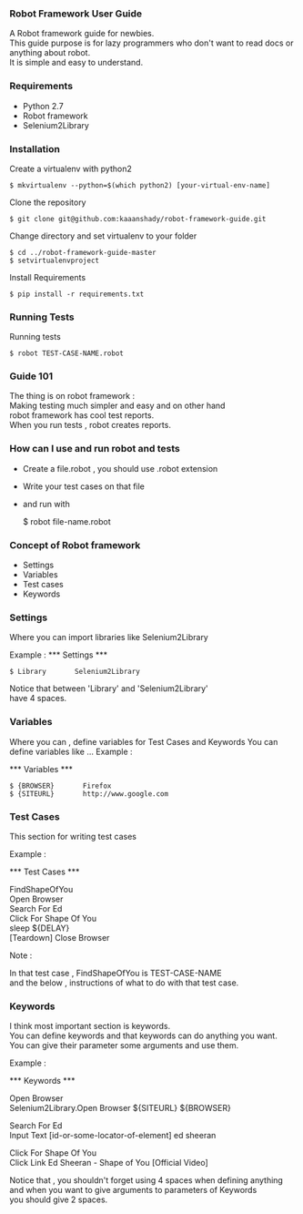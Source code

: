 ### Robot Framework User Guide

A Robot framework guide for newbies.  
This guide purpose is for lazy programmers who
don't want to read docs or anything about robot.  
It is simple and easy to understand.


### Requirements

* Python 2.7
* Robot framework
* Selenium2Library


### Installation

Create a virtualenv with python2

    $ mkvirtualenv --python=$(which python2) [your-virtual-env-name]

Clone the repository

    $ git clone git@github.com:kaaanshady/robot-framework-guide.git

Change directory and set virtualenv to your folder

    $ cd ../robot-framework-guide-master
    $ setvirtualenvproject

Install Requirements

    $ pip install -r requirements.txt


### Running Tests

Running tests

    $ robot TEST-CASE-NAME.robot


### Guide 101

The thing is on robot framework :  
Making testing much simpler and easy and on other hand  
robot framework has cool test reports.  
When you run tests , robot creates reports.


### How can I use and run robot and tests

* Create a file.robot , you should use .robot extension
* Write your test cases on that file
* and run with

    $ robot file-name.robot


### Concept of Robot framework

* Settings
* Variables
* Test cases
* Keywords


### Settings

Where you can import libraries like Selenium2Library

Example :
*** Settings ***

    $ Library       Selenium2Library

Notice that between 'Library' and 'Selenium2Library'  
have 4 spaces.


### Variables

Where you can , define variables for Test Cases and Keywords
You can define variables like ...
Example :

*** Variables ***

    $ {BROWSER}       Firefox
    $ {SITEURL}       http://www.google.com


### Test Cases

This section for writing test cases  

Example :

*** Test Cases ***

FindShapeOfYou  
      Open Browser  
      Search For Ed  
      Click For Shape Of You  
      sleep       ${DELAY}  
      [Teardown]      Close Browser


Note :

In that test case , FindShapeOfYou is TEST-CASE-NAME  
and the below , instructions of what to do with that test case.


### Keywords

I think most important section is keywords.  
You can define keywords and that keywords can do anything you want.  
You can give their parameter some arguments and use them.

Example :

*** Keywords ***

Open Browser  
        Selenium2Library.Open Browser   ${SITEURL}    ${BROWSER}  

Search For Ed  
        Input Text    [id-or-some-locator-of-element]   ed sheeran  

Click For Shape Of You  
        Click Link     Ed Sheeran - Shape of You [Official Video]  


Notice that , you shouldn't forget using 4 spaces when defining anything  
and when you want to give arguments to parameters of Keywords  
you should give 2 spaces.
